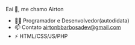 Eaí 👋, me chamo Airton
- 👨‍💻 Programador e Desenvolvedor(autodidata)
- 📫 Contato airtonbbarbosadev@gmail.com
- ⚡ HTML/CSS/JS/PHP
